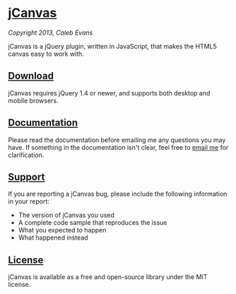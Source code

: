 # [jCanvas](http://calebevans.me/projects/jcanvas/)
*Copyright 2013, Caleb Evans*

jCanvas is a jQuery plugin, written in JavaScript, that makes the HTML5 canvas easy to work with.

## [Download](http://calebevans.me/projects/jcanvas/downloads/)

jCanvas requires jQuery 1.4 or newer, and supports both desktop and mobile browsers.

## [Documentation](http://calebevans.me/projects/jcanvas/docs/)

Please read the documentation before emailing me any questions you may have. If something in the documentation isn't clear, feel free to [email me](mailto:calebevans.me@gmail.com) for clarification.

## [Support](http://calebevans.me/projects/jcanvas/support/)

If you are reporting a jCanvas bug, please include the following information in your report:

* The version of jCanvas you used
* A complete code sample that reproduces the issue
* What you expected to happen
* What happened instead

## [License](https://github.com/caleb531/jcanvas/blob/master/LICENSE.txt)

jCanvas is available as a free and open-source library under the MIT license.
